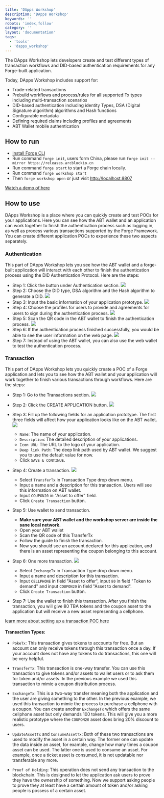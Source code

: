 ```yaml
---
title: 'DApps Workshop'
description: 'DApps Workshop'
keywords: ''
robots: 'index,follow'
category: ''
layout: 'documentation'
tags:
  - 'tools'
  - 'dapps_workshop'
---
```


The DApps Workshop lets developers create and test different types of transaction workflows and DID-based authentication requirements for any Forge-built application.

Today, DApps Workshop includes support for:

- Trade-related transactions
- Prebuild workflows and process/rules for all supported Tx types including multi-transaction scenarios
- DID-based authentication including identity Types, DSA (Digital Signature algorithm) algorithms and Hash functions
- Configurable metadata
- Defining required claims including profiles and agreements
- ABT Wallet mobile authentication

## How to run

- [Install Forge CLI](../../instruction/install)
- Run command `forge init`, users form China, please run `forge init --mirror https://releases.arcblockio.cn`
- Run command `forge start` to start a Forge chain locally.
- Run command `forge workshop start`
- Then `forge workshop open` or just visit [http://localhost:8807](http://localhost:8807)

[Watch a demo of here](https://youtu.be/4sGgS9dcvxc)

## How to use

DApps Workshop is a place where you can quickly create and test POCs for your applications. Here you can see how the ABT wallet and an application can work together to finish the authentication process such as logging in, as well as process various transactions supported by the Forge Framework. You can create different application POCs to experience these two aspects separately.

### Authentication

This part of DApps Workshop lets you see how the ABT wallet and a forge-built application will interact with each other to finish the authentication process using the DID Authentication Protocol. Here are the steps:

- Step 1: Click the button under Authentication section.
  ![](./assets/auth-1.png)
- Step 2: Choose the DID type, DSA algorithm and the Hash algorithm to generate a DID.
  ![](./assets/auth-2.png)
- Step 3: Input the basic information of your application prototype.
  ![](./assets/auth-3.png)
- Step 4: Choose the profiles for users to provide and agreements for users to sign during the authentication process.
  ![](./assets/auth-4.png)
- Step 5: Scan the QR code in the ABT wallet to finish the authentication process.
  ![](./assets/auth-5.png)
- Step 6: If the authentication process finished successfully, you would be able to see the user information on the web page.
  ![](./assets/auth-6.png)
- Step 7: Instead of using the ABT wallet, you can also use the web wallet to test the authentication process.

### Transaction

This part of DApps Workshop lets you quickly create a POC of a Forge application and lets you to see how the ABT wallet and your application will work together to finish various transactions through workflows. Here are the steps:

- Step 1: Go to the Transactions section.
  ![](./assets/tx-1.png)

- Step 2: Click the CREATE APPLICATION button.
  ![](./assets/tx-2.png)

- Step 3: Fill up the following fields for an application prototype. The first three fields will affect how your application looks like on the ABT wallet.
  ![](./assets/tx-3.png)

  - `Name`: The name of your application.
  - `Description`: The detailed description of your applications.
  - `Icon URL`: The URL to the logo of your application.
  - `Deep link Path`: The deep link path used by ABT wallet. We suggest you to use the default value for now.
  - Click `SAVE & CONTINUE`.

- Step 4: Create a transaction.
  ![](./assets/tx-4.png)

  - Select `TransferTx` in Transaction Type drop down menu.
  - Input a name and a description for this transaction. Users will see this information on ABT wallet.
  - Input `COUPON20` in "Asset to offer" field.
  - Click `Create Transaction` button.

- Step 5: Use wallet to send transaction.

  - **Make sure your ABT wallet and the workshop server are inside the sane local network.**
  - Open your ABT wallet
  - Scan the QR code of this TransferTx
  - Follow the guide to finish the transaction.
  - Now you should see an account declared for this application, and there is an asset representing the coupon belonging to this account.

- Step 6: One more transaction.
  ![](./assets/tx-5.png)

  - Select `ExchangeTx` in Transaction Type drop down menu.
  - Input a name and description for this transaction.
  - Input `CELLPHONE` in field "Asset to offer", input `80` in field "Token to demand" and input `COUPON20` in field "Asset to demand".
  - Click `Create Transaction` button.

- Step 7: Use the wallet to finish this transaction. After you finish the transaction, you will give 80 TBA tokens and the coupon asset to the application but will receive a new asset representing a cellphone.

[learn more about setting up a transaction POC here](https://youtu.be/-QZOQ6SiAvI)

#### Transaction Types:

- `PokeTx`: This transaction gives tokens to accounts for free. But an account can only receive tokens through this transaction once a day. If your account does not have any tokens to do transactions, this one will be very helpful.

- `TransferTx`: This transaction is one-way transfer. You can use this transaction to give tokens and/or assets to wallet users or to ask them for token and/or assets. In the previous example we used this transaction to mimic a coupon distribution process.

- `ExchangeTx`: This is a two-way transfer meaning both the application and the user are giving something to the other. In the previous example, we used this transaction to mimic the process to purchase a cellphone with a coupon. You can create another `ExchangeTx` which offers the same cellphone asset but only demands 100 tokens. This will give you a more realistic prototype where the `COUPON20` asset does bring 20% discount to users.

- `UpdateAssetTx` and `ConsumeAssetTx`: Both of these two transactions are used to modify the asset in a certain way. The former one can update the data inside an asset, for example, change how many times a coupon asset can be used. The latter one is used to consume an asset. For example, once a ticket asset is consumed, it is not updatable nor transferable any more.

- `Proof of Holding`: This operation does not send any transaction to the blockchain. This is designed to let the application ask users to prove they have the ownership of something. Now we support asking people to prove they at least have a certain amount of token and/or asking people is possess of a certain asset.
